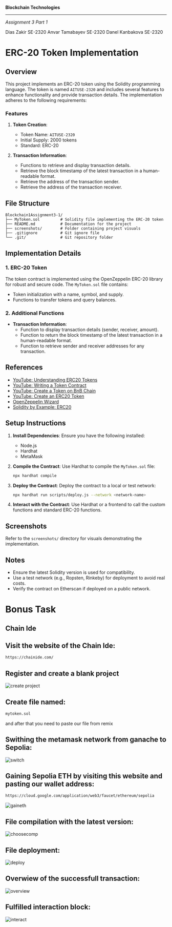 **Blockchain Technologies**

---

_Assignment 3 Part 1_

Dias Zakir SE-2320
Anvar Tamabayev SE-2320
Danel Kanbakova SE-2320

# ERC-20 Token Implementation

## Overview

This project implements an ERC-20 token using the Solidity programming language. The token is named `AITUSE-2320` and includes several features to enhance functionality and provide transaction details. The implementation adheres to the following requirements:

### Features

1. **Token Creation**:

   - Token Name: `AITUSE-2320`
   - Initial Supply: 2000 tokens
   - Standard: ERC-20

2. **Transaction Information**:
   - Functions to retrieve and display transaction details.
   - Retrieve the block timestamp of the latest transaction in a human-readable format.
   - Retrieve the address of the transaction sender.
   - Retrieve the address of the transaction receiver.

## File Structure

```
Blockchain1Assignment3-1/
├── MyToken.sol         # Solidity file implementing the ERC-20 token
├── README.md           # Documentation for the project
├── screenshots/        # Folder containing project visuals
├── .gitignore          # Git ignore file
└── .git/               # Git repository folder
```

## Implementation Details

### 1. ERC-20 Token

The token contract is implemented using the OpenZeppelin ERC-20 library for robust and secure code. The `MyToken.sol` file contains:

- Token initialization with a name, symbol, and supply.
- Functions to transfer tokens and query balances.

### 2. Additional Functions

- **Transaction Information**:
  - Function to display transaction details (sender, receiver, amount).
  - Function to return the block timestamp of the latest transaction in a human-readable format.
  - Function to retrieve sender and receiver addresses for any transaction.

## References

- [YouTube: Understanding ERC20 Tokens](https://www.youtube.com/watch?v=-5j6Ho0Bkfk)
- [YouTube: Writing a Token Contract](https://www.youtube.com/watch?v=o9Ux3xDrkIo)
- [YouTube: Create a Token on BnB Chain](https://www.youtube.com/watch?v=Q_wK6N9GtS8)
- [YouTube: Create an ERC20 Token](https://www.youtube.com/watch?v=ZLFiGHIxS1c)
- [OpenZeppelin Wizard](https://wizard.openzeppelin.com/)
- [Solidity by Example: ERC20](https://solidity-by-example.org/app/erc20/)

## Setup Instructions

1. **Install Dependencies**:
   Ensure you have the following installed:

   - Node.js
   - Hardhat
   - MetaMask

2. **Compile the Contract**:
   Use Hardhat to compile the `MyToken.sol` file:

   ```bash
   npx hardhat compile
   ```

3. **Deploy the Contract**:
   Deploy the contract to a local or test network:

   ```bash
   npx hardhat run scripts/deploy.js --network <network-name>
   ```

4. **Interact with the Contract**:
   Use Hardhat or a frontend to call the custom functions and standard ERC-20 functions.

## Screenshots

Refer to the `screenshots/` directory for visuals demonstrating the implementation.

## Notes

- Ensure the latest Solidity version is used for compatibility.
- Use a test network (e.g., Ropsten, Rinkeby) for deployment to avoid real costs.
- Verify the contract on Etherscan if deployed on a public network.

# Bonus Task

## Chain Ide

## Visit the website of the Chain Ide:

```bash
https://chainide.com/
```

## Register and create a blank project

![create project](screenshots/project.png)

## Create file named:

```bash
mytoken.sol
```

and after that you need to paste our file from remix

## Swithing the metamask network from ganache to Sepolia:

![switch](screenshots/switch.png)

## Gaining Sepolia ETH by visiting this website and pasting our wallet address:

```bash
https://cloud.google.com/application/web3/faucet/ethereum/sepolia
```

![gaineth](screenshots/gaineth.png)

## File compilation with the latest version:

![choosecomp](screenshots/choosecomp.png)

## File deployment:

![deploy](screenshots/deploy.png)

## Overwiew of the successfull transaction:

![overview](screenshots/overview.png)

## Fulfilled interaction block:

![interact](screenshots/interact.png)
